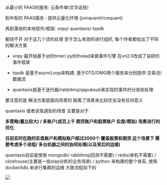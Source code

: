 从最小的 FAAS的服务: 云条件单(文华这些)

到中型的 PAAS服务 : 提供云量化环境 (joinquant/ricequant)

再到落地的本地软件/框架: vnpy/ quantaxis/ tqsdk

都绕不开 对于这几个流的处理 至于怎么有效的进行组织, 每个作者都给出了不同的解决方案

- vnpy 最开始基于qt的timer/ py的thread来做事件引擎 在vn2.0改成了自研的事件框架

- tqsdk 是基于asyncLoop来构建, 基于OTG/OMG两个服务来分别提供 交易流/ 数据流

- quantaxis是基于迭代器/rabbitmq/qapubsub来实现的事件的分发和处理

要注意的是 解决方案是面向场景的 脱离了场景来比较优劣没有任何意义

quantaxis 或者说我遇到的场景 主要是对于

**多策略(量比较大) / 多账户(成百上千 期货账户和股票账户 实盘/模拟) 场景进行的优化**

**目前实时在跑的实盘账户和模拟账户超过2000个 覆盖股票和期货 这个场景下 需要考虑多个进程/ 多台机器之间的协同处理(以及背后的运维)**

quantaxis目前是使用 mongodb/ rabbitmq(回测不需要) / redis(单机不需要) / clickhouse(主要是一些olap分析的业务场景) / python 来构建的整个体系, 使用docker/k8s 来进行集群的运维 大致流程如下的

![](https://gitee.com/hxc8/images5/raw/master/img/202407172348061.jpg)